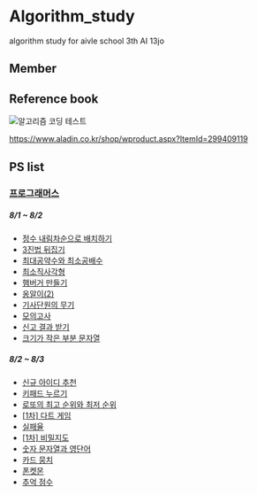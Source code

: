 # Algorithm_study
algorithm study for aivle school 3th AI 13jo

## Member

## Reference book
![알고리즘 코딩 테스트](https://github.com/dhshin1125/algorithm_study/assets/123342699/ce5c42de-76e4-4f40-b555-252261c67ad6)

https://www.aladin.co.kr/shop/wproduct.aspx?ItemId=299409119

## PS list
### [프로그래머스](programmers.co.kr)
##### 8/1 ~ 8/2
- [정수 내림차순으로 배치하기](https://school.programmers.co.kr/learn/courses/30/lessons/12933) 
- [3진법 뒤집기](https://school.programmers.co.kr/learn/courses/30/lessons/68935)
- [최대공약수와 최소공배수](https://school.programmers.co.kr/learn/courses/30/lessons/12940)
- [최소직사각형](https://school.programmers.co.kr/learn/courses/30/lessons/86491)
- [햄버거 만들기](https://school.programmers.co.kr/learn/courses/30/lessons/133502) 
- [옹알이(2)](https://school.programmers.co.kr/learn/courses/30/lessons/133499)
- [기사단원의 무기](https://school.programmers.co.kr/learn/courses/30/lessons/136798)
- [모의고사](https://school.programmers.co.kr/learn/courses/30/lessons/42840)
- [신고 결과 받기](https://school.programmers.co.kr/learn/courses/30/lessons/92334)
- [크기가 작은 부분 문자열](https://school.programmers.co.kr/learn/courses/30/lessons/147355)

##### 8/2 ~ 8/3
- [신규 아이디 추천](https://school.programmers.co.kr/learn/courses/30/lessons/72410)
- [키패드 누르기](https://school.programmers.co.kr/learn/courses/30/lessons/67256)
- [로또의 최고 순위와 최저 순위](https://school.programmers.co.kr/learn/courses/30/lessons/77484)
- [\[1차\] 다트 게임](https://school.programmers.co.kr/learn/courses/30/lessons/17682)
- [실패율](https://school.programmers.co.kr/learn/courses/30/lessons/42889)
- [\[1차\] 비밀지도](https://school.programmers.co.kr/learn/courses/30/lessons/17681)
- [숫자 문자열과 영단어](https://school.programmers.co.kr/learn/courses/30/lessons/81301)
- [카드 뭉치](https://school.programmers.co.kr/learn/courses/30/lessons/159994)
- [폰켓몬](https://school.programmers.co.kr/learn/courses/30/lessons/1845)
- [추억 점수](https://school.programmers.co.kr/learn/courses/30/lessons/176963)
